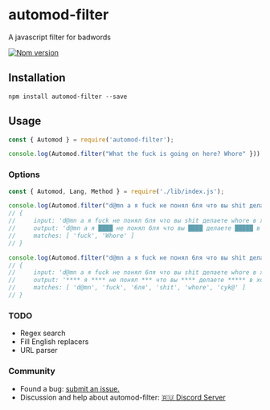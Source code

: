 # automod-filter

A javascript filter for badwords

[![Npm version](https://img.shields.io/npm/v/automod-filter.svg)](https://npmjs.org/package/automod-filter)

## Installation

    npm install automod-filter --save

## Usage

```js
const { Automod } = require('automod-filter');

console.log(Automod.filter("What the fuck is going on here? Whore" })) // What the ████ is going on here? █████
```

### Options

```js
const { Automod, Lang, Method } = require('./lib/index.js');

console.log(Automod.filter("d@mn а я fuck не понял 6ля что вы shit делаете whore в холодильнике cуk@", { langs: [ Lang.ENGLISH ], method: Method.CLASSIC } ));
// {
//     input: 'd@mn а я fuck не понял 6ля что вы shit делаете whore в холодильнике cуk@',      
//     output: 'd@mn а я ████ не понял 6ля что вы ████ делаете █████ в холодильнике cуk@'
//     matches: [ 'fuck', 'Whore' ]
// }

console.log(Automod.filter("d@mn а я fuck не понял 6ля что вы shit делаете whore в холодильнике cуk@", { langs: [ Lang.ENGLISH, Lang.RUSSIAN ], method: Method.STRICT, replacer: "*" }));
// {
//     input: 'd@mn а я fuck не понял 6ля что вы shit делаете whore в холодильнике cуk@',      
//     output: '**** я **** не понял *** что вы **** делаете ***** в холодильнике ****',     
//     matches: [ 'd@mn', 'fuck', '6ля', 'shit', 'whore', 'cуk@' ]
// }
```

### TODO
- Regex search
- Fill English replacers
- URL parser

### Community

- Found a bug: [submit an issue.](https://github.com/idaspin/automod-filter/issues/new)
- Discussion and help about automod-filter: [🇷🇺 Discord Server](https://discord.gg/YeqrTtpmaH)
